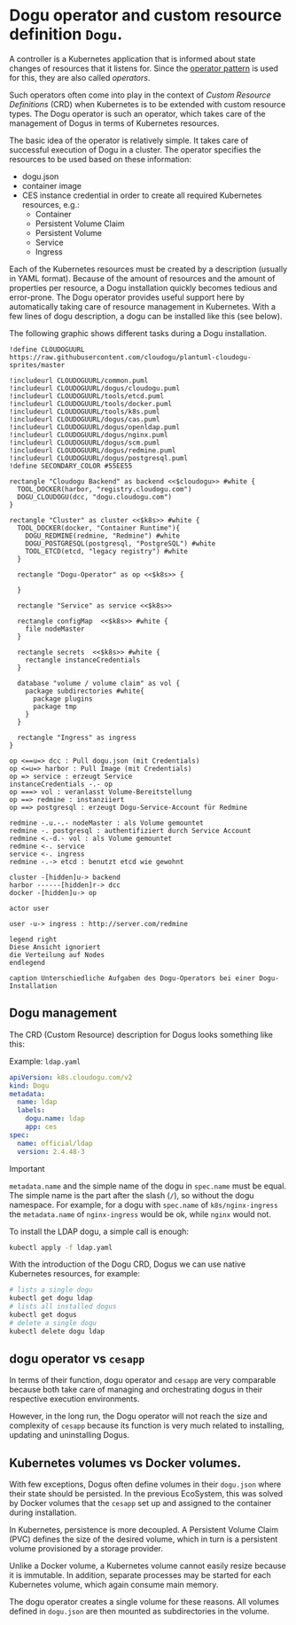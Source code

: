 # Dogu operator and custom resource definition `Dogu`.

A controller is a Kubernetes application that is informed about state changes of resources that it listens for. Since the [operator pattern](https://kubernetes.io/docs/concepts/extend-kubernetes/operator/) is used for this, they are also called _operators_.

Such operators often come into play in the context of _Custom Resource Definitions_ (CRD) when Kubernetes is to be extended with custom resource types. The Dogu operator is such an operator, which takes care of the management of Dogus in terms of Kubernetes resources.

The basic idea of the operator is relatively simple. It takes care of successful execution of Dogu in a cluster. The operator specifies the resources to be used based on these information:
- dogu.json
- container image
- CES instance credential
  in order to create all required Kubernetes resources, e.g.:
   - Container
   - Persistent Volume Claim
   - Persistent Volume
   - Service
   - Ingress

Each of the Kubernetes resources must be created by a description (usually in YAML format). Because of the amount of resources and the amount of properties per resource, a Dogu installation quickly becomes tedious and error-prone. The Dogu operator provides useful support here by automatically taking care of resource management in Kubernetes. With a few lines of dogu description, a dogu can be installed like this (see below).

The following graphic shows different tasks during a Dogu installation.

```uml
!define CLOUDOGUURL https://raw.githubusercontent.com/cloudogu/plantuml-cloudogu-sprites/master

!includeurl CLOUDOGUURL/common.puml
!includeurl CLOUDOGUURL/dogus/cloudogu.puml
!includeurl CLOUDOGUURL/tools/etcd.puml
!includeurl CLOUDOGUURL/tools/docker.puml
!includeurl CLOUDOGUURL/tools/k8s.puml
!includeurl CLOUDOGUURL/dogus/cas.puml
!includeurl CLOUDOGUURL/dogus/openldap.puml
!includeurl CLOUDOGUURL/dogus/nginx.puml
!includeurl CLOUDOGUURL/dogus/scm.puml
!includeurl CLOUDOGUURL/dogus/redmine.puml
!includeurl CLOUDOGUURL/dogus/postgresql.puml
!define SECONDARY_COLOR #55EE55

rectangle "Cloudogu Backend" as backend <<$cloudogu>> #white {
  TOOL_DOCKER(harbor, "registry.cloudogu.com")
  DOGU_CLOUDOGU(dcc, "dogu.cloudogu.com")
}

rectangle "Cluster" as cluster <<$k8s>> #white {
  TOOL_DOCKER(docker, "Container Runtime"){
    DOGU_REDMINE(redmine, "Redmine") #white
    DOGU_POSTGRESQL(postgresql, "PostgreSQL") #white
    TOOL_ETCD(etcd, "legacy registry") #white
  }

  rectangle "Dogu-Operator" as op <<$k8s>> {
    
  }

  rectangle "Service" as service <<$k8s>>

  rectangle configMap  <<$k8s>> #white {
    file nodeMaster
  }

  rectangle secrets  <<$k8s>> #white {
    rectangle instanceCredentials
  }

  database "volume / volume claim" as vol {
    package subdirectories #white{
      package plugins
      package tmp
    }
  }

  rectangle "Ingress" as ingress
}

op <==u=> dcc : Pull dogu.json (mit Credentials)
op <=u=> harbor : Pull Image (mit Credentials)
op => service : erzeugt Service
instanceCredentials -.- op
op ===> vol : veranlasst Volume-Bereitstellung
op ==> redmine : instanziiert
op ==> postgresql : erzeugt Dogu-Service-Account für Redmine

redmine -.u.-.- nodeMaster : als Volume gemountet
redmine -. postgresql : authentifiziert durch Service Account
redmine <.-d.- vol : als Volume gemountet
redmine <-. service
service <-. ingress
redmine -.-> etcd : benutzt etcd wie gewohnt

cluster -[hidden]u-> backend
harbor ------[hidden]r-> dcc
docker -[hidden]u-> op

actor user

user -u-> ingress : http://server.com/redmine

legend right
Diese Ansicht ignoriert
die Verteilung auf Nodes
endlegend

caption Unterschiedliche Aufgaben des Dogu-Operators bei einer Dogu-Installation
```

## Dogu management

The CRD (Custom Resource) description for Dogus looks something like this:

Example: `ldap.yaml`
```yaml
apiVersion: k8s.cloudogu.com/v2
kind: Dogu
metadata:
  name: ldap
  labels:
    dogu.name: ldap
    app: ces
spec:
  name: official/ldap
  version: 2.4.48-3
```

> [!IMPORTANT]
> `metadata.name` and the simple name of the dogu in `spec.name` must be equal.
> The simple name is the part after the slash (`/`), so without the dogu namespace.
> For example, for a dogu with `spec.name` of `k8s/nginx-ingress` the `metadata.name` of `nginx-ingress` would be ok, while `nginx` would not.

To install the LDAP dogu, a simple call is enough:

```bash
kubectl apply -f ldap.yaml
```

With the introduction of the Dogu CRD, Dogus we can use native Kubernetes resources, for example:

```bash
# lists a single dogu
kubectl get dogu ldap
# lists all installed dogus
kubectl get dogus
# delete a single dogu
kubectl delete dogu ldap
```

## dogu operator vs `cesapp`

In terms of their function, dogu operator and `cesapp` are very comparable because both take care of managing and orchestrating dogus in their respective execution environments.

However, in the long run, the Dogu operator will not reach the size and complexity of `cesapp` because its function is very much related to installing, updating and uninstalling Dogus.

## Kubernetes volumes vs Docker volumes.

With few exceptions, Dogus often define volumes in their `dogu.json` where their state should be persisted. In the previous EcoSystem, this was solved by Docker volumes that the `cesapp` set up and assigned to the container during installation.

In Kubernetes, persistence is more decoupled. A Persistent Volume Claim (PVC) defines the size of the desired volume, which in turn is a persistent volume provisioned by a storage provider.

Unlike a Docker volume, a Kubernetes volume cannot easily resize because it is immutable. In addition, separate processes may be started for each Kubernetes volume, which again consume main memory.

The dogu operator creates a single volume for these reasons. All volumes defined in `dogu.json` are then mounted as subdirectories in the volume.
